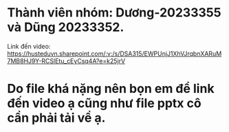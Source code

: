 # Thành viên nhóm: Dương-20233355 và Dũng 20233352.
Link đến video: https://husteduvn.sharepoint.com/:v:/s/DSA315/EWPUnjJ1XhVJrqbnXARuM7MB8HJ9Y-RCSlEtu_cEyCsq4A?e=k25jrV 
# Do file khá nặng nên bọn em để link đến video ạ cũng như file pptx cô cần phải tải về ạ.
